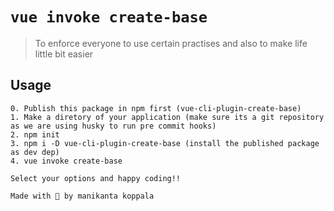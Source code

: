 # `vue invoke create-base`

> To enforce everyone to use certain practises and also to make life little bit easier

## Usage

```
0. Publish this package in npm first (vue-cli-plugin-create-base)
1. Make a diretory of your application (make sure its a git repository as we are using husky to run pre commit hooks)
2. npm init
3. npm i -D vue-cli-plugin-create-base (install the published package as dev dep)
4. vue invoke create-base

Select your options and happy coding!!

```

```
Made with 💖 by manikanta koppala

```
